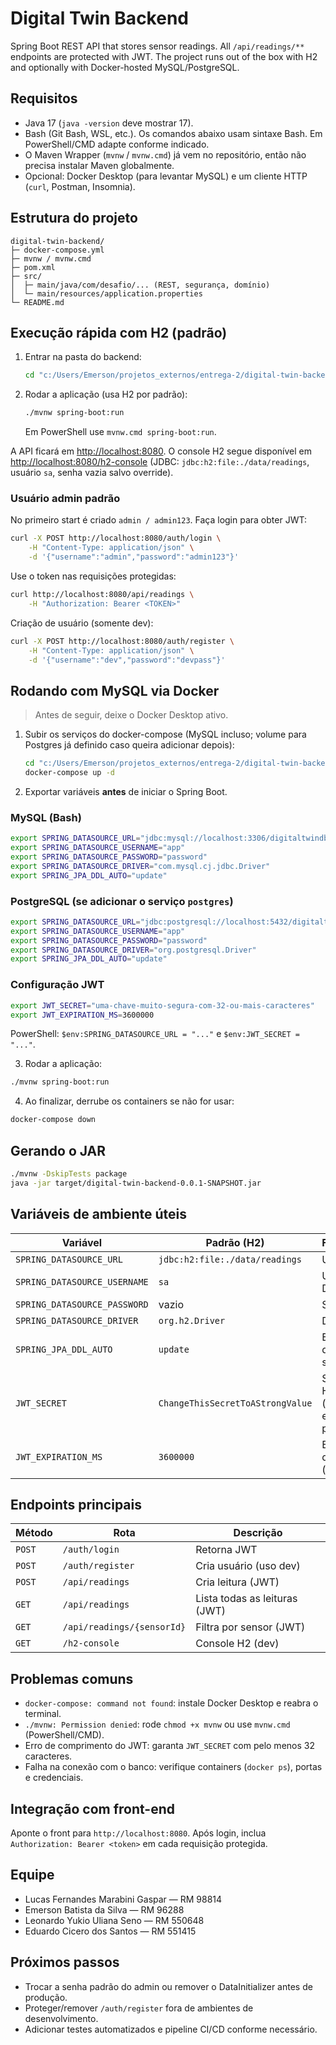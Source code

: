 # Digital Twin Backend

Spring Boot REST API that stores sensor readings. All `/api/readings/**` endpoints are protected with JWT. The project runs out of the box with H2 and optionally with Docker-hosted MySQL/PostgreSQL.

## Requisitos

- Java 17 (`java -version` deve mostrar 17).
- Bash (Git Bash, WSL, etc.). Os comandos abaixo usam sintaxe Bash. Em PowerShell/CMD adapte conforme indicado.
- O Maven Wrapper (`mvnw` / `mvnw.cmd`) já vem no repositório, então não precisa instalar Maven globalmente.
- Opcional: Docker Desktop (para levantar MySQL) e um cliente HTTP (`curl`, Postman, Insomnia).

## Estrutura do projeto

```
digital-twin-backend/
├─ docker-compose.yml
├─ mvnw / mvnw.cmd
├─ pom.xml
├─ src/
│  ├─ main/java/com/desafio/... (REST, segurança, domínio)
│  └─ main/resources/application.properties
└─ README.md
```

## Execução rápida com H2 (padrão)

1. Entrar na pasta do backend:
	 ```bash
	 cd "c:/Users/Emerson/projetos_externos/entrega-2/digital-twin-backend"
	 ```

2. Rodar a aplicação (usa H2 por padrão):
	 ```bash
	 ./mvnw spring-boot:run
	 ```
	 Em PowerShell use `mvnw.cmd spring-boot:run`.

A API ficará em <http://localhost:8080>. O console H2 segue disponível em <http://localhost:8080/h2-console> (JDBC: `jdbc:h2:file:./data/readings`, usuário `sa`, senha vazia salvo override).

### Usuário admin padrão

No primeiro start é criado `admin / admin123`. Faça login para obter JWT:

```bash
curl -X POST http://localhost:8080/auth/login \
	-H "Content-Type: application/json" \
	-d '{"username":"admin","password":"admin123"}'
```

Use o token nas requisições protegidas:

```bash
curl http://localhost:8080/api/readings \
	-H "Authorization: Bearer <TOKEN>"
```

Criação de usuário (somente dev):

```bash
curl -X POST http://localhost:8080/auth/register \
	-H "Content-Type: application/json" \
	-d '{"username":"dev","password":"devpass"}'
```

## Rodando com MySQL via Docker

> Antes de seguir, deixe o Docker Desktop ativo.

1. Subir os serviços do docker-compose (MySQL incluso; volume para Postgres já definido caso queira adicionar depois):
	 ```bash
	 cd "c:/Users/Emerson/projetos_externos/entrega-2/digital-twin-backend"
	 docker-compose up -d
	 ```

2. Exportar variáveis **antes** de iniciar o Spring Boot.

### MySQL (Bash)
```bash
export SPRING_DATASOURCE_URL="jdbc:mysql://localhost:3306/digitaltwindb?useSSL=false&allowPublicKeyRetrieval=true&serverTimezone=UTC"
export SPRING_DATASOURCE_USERNAME="app"
export SPRING_DATASOURCE_PASSWORD="password"
export SPRING_DATASOURCE_DRIVER="com.mysql.cj.jdbc.Driver"
export SPRING_JPA_DDL_AUTO="update"
```

### PostgreSQL (se adicionar o serviço `postgres`)
```bash
export SPRING_DATASOURCE_URL="jdbc:postgresql://localhost:5432/digitaltwindb"
export SPRING_DATASOURCE_USERNAME="app"
export SPRING_DATASOURCE_PASSWORD="password"
export SPRING_DATASOURCE_DRIVER="org.postgresql.Driver"
export SPRING_JPA_DDL_AUTO="update"
```

### Configuração JWT
```bash
export JWT_SECRET="uma-chave-muito-segura-com-32-ou-mais-caracteres"
export JWT_EXPIRATION_MS=3600000
```
PowerShell: `$env:SPRING_DATASOURCE_URL = "..."` e `$env:JWT_SECRET = "..."`.

3. Rodar a aplicação:
```bash
./mvnw spring-boot:run
```

4. Ao finalizar, derrube os containers se não for usar:
```bash
docker-compose down
```

## Gerando o JAR

```bash
./mvnw -DskipTests package
java -jar target/digital-twin-backend-0.0.1-SNAPSHOT.jar
```

## Variáveis de ambiente úteis

| Variável | Padrão (H2) | Finalidade |
|----------|-------------|------------|
| `SPRING_DATASOURCE_URL` | `jdbc:h2:file:./data/readings` | URL JDBC |
| `SPRING_DATASOURCE_USERNAME` | `sa` | Usuário DB |
| `SPRING_DATASOURCE_PASSWORD` | vazio | Senha DB |
| `SPRING_DATASOURCE_DRIVER` | `org.h2.Driver` | Driver |
| `SPRING_JPA_DDL_AUTO` | `update` | Estratégia de schema |
| `JWT_SECRET` | `ChangeThisSecretToAStrongValue` | Segredo HMAC (substitua em produção) |
| `JWT_EXPIRATION_MS` | `3600000` | Expiração do token (ms) |

## Endpoints principais

| Método | Rota | Descrição |
|--------|------|-----------|
| `POST` | `/auth/login` | Retorna JWT |
| `POST` | `/auth/register` | Cria usuário (uso dev) |
| `POST` | `/api/readings` | Cria leitura (JWT) |
| `GET` | `/api/readings` | Lista todas as leituras (JWT) |
| `GET` | `/api/readings/{sensorId}` | Filtra por sensor (JWT) |
| `GET` | `/h2-console` | Console H2 (dev) |

## Problemas comuns

- `docker-compose: command not found`: instale Docker Desktop e reabra o terminal.
- `./mvnw: Permission denied`: rode `chmod +x mvnw` ou use `mvnw.cmd` (PowerShell/CMD).
- Erro de comprimento do JWT: garanta `JWT_SECRET` com pelo menos 32 caracteres.
- Falha na conexão com o banco: verifique containers (`docker ps`), portas e credenciais.

## Integração com front-end

Aponte o front para `http://localhost:8080`. Após login, inclua `Authorization: Bearer <token>` em cada requisição protegida.

## Equipe

- Lucas Fernandes Marabini Gaspar — RM 98814
- Emerson Batista da Silva — RM 96288
- Leonardo Yukio Uliana Seno — RM 550648
- Eduardo Cicero dos Santos — RM 551415

## Próximos passos

- Trocar a senha padrão do admin ou remover o DataInitializer antes de produção.
- Proteger/remover `/auth/register` fora de ambientes de desenvolvimento.
- Adicionar testes automatizados e pipeline CI/CD conforme necessário.


